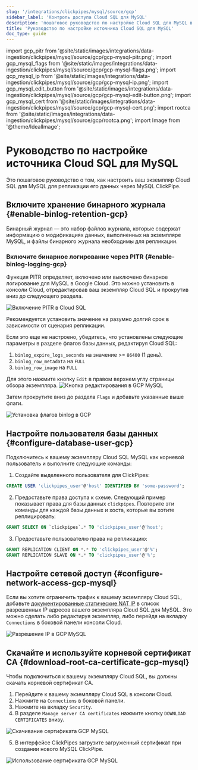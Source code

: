 ```yaml
---
slug: '/integrations/clickpipes/mysql/source/gcp'
sidebar_label: 'Контроль доступа Cloud SQL для MySQL'
description: 'пошаговое руководство по настройке Cloud SQL для MySQL в качестве'
title: 'Руководство по настройке источника Cloud SQL для MySQL'
doc_type: guide
---
```

import gcp_pitr from '@site/static/images/integrations/data-ingestion/clickpipes/mysql/source/gcp/gcp-mysql-pitr.png';
import gcp_mysql_flags from '@site/static/images/integrations/data-ingestion/clickpipes/mysql/source/gcp/gcp-mysql-flags.png';
import gcp_mysql_ip from '@site/static/images/integrations/data-ingestion/clickpipes/mysql/source/gcp/gcp-mysql-ip.png';
import gcp_mysql_edit_button from '@site/static/images/integrations/data-ingestion/clickpipes/mysql/source/gcp/gcp-mysql-edit-button.png';
import gcp_mysql_cert from '@site/static/images/integrations/data-ingestion/clickpipes/mysql/source/gcp/gcp-mysql-cert.png';
import rootca from '@site/static/images/integrations/data-ingestion/clickpipes/mysql/source/gcp/rootca.png';
import Image from '@theme/IdealImage';


# Руководство по настройке источника Cloud SQL для MySQL

Это пошаговое руководство о том, как настроить ваш экземпляр Cloud SQL для MySQL для репликации его данных через MySQL ClickPipe.

## Включите хранение бинарного журнала {#enable-binlog-retention-gcp}
Бинарный журнал — это набор файлов журнала, которые содержат информацию о модификациях данных, выполненных на экземпляре MySQL, и файлы бинарного журнала необходимы для репликации.

### Включите бинарное логирование через PITR {#enable-binlog-logging-gcp}
Функция PITR определяет, включено или выключено бинарное логирование для MySQL в Google Cloud. Это можно установить в консоли Cloud, отредактировав ваш экземпляр Cloud SQL и прокрутив вниз до следующего раздела.

<Image img={gcp_pitr} alt="Включение PITR в Cloud SQL" size="lg" border/>

Рекомендуется установить значение на разумно долгий срок в зависимости от сценария репликации.

Если это еще не настроено, убедитесь, что установлены следующие параметры в разделе флагов базы данных, редактируя Cloud SQL:
1. `binlog_expire_logs_seconds` на значение >= `86400` (1 день).
2. `binlog_row_metadata` на `FULL`
3. `binlog_row_image` на `FULL`

Для этого нажмите кнопку `Edit` в правом верхнем углу страницы обзора экземпляра.
<Image img={gcp_mysql_edit_button} alt="Кнопка редактирования в GCP MySQL" size="lg" border/>

Затем прокрутите вниз до раздела `Flags` и добавьте указанные выше флаги.

<Image img={gcp_mysql_flags} alt="Установка флагов binlog в GCP" size="lg" border/>

## Настройте пользователя базы данных {#configure-database-user-gcp}

Подключитесь к вашему экземпляру Cloud SQL MySQL как корневой пользователь и выполните следующие команды:

1. Создайте выделенного пользователя для ClickPipes:

```sql
CREATE USER 'clickpipes_user'@'host' IDENTIFIED BY 'some-password';
```

2. Предоставьте права доступа к схеме. Следующий пример показывает права для базы данных `clickpipes`. Повторите эти команды для каждой базы данных и хоста, которые вы хотите реплицировать:

```sql
GRANT SELECT ON `clickpipes`.* TO 'clickpipes_user'@'host';
```

3. Предоставьте пользователю права на репликацию:

```sql
GRANT REPLICATION CLIENT ON *.* TO 'clickpipes_user'@'%';
GRANT REPLICATION SLAVE ON *.* TO 'clickpipes_user'@'%';
```

## Настройте сетевой доступ {#configure-network-access-gcp-mysql}

Если вы хотите ограничить трафик к вашему экземпляру Cloud SQL, добавьте [документированные статические NAT IP](../../index.md#list-of-static-ips) в список разрешенных IP адресов вашего экземпляра Cloud SQL для MySQL. Это можно сделать либо редактируя экземпляр, либо перейдя на вкладку `Connections` в боковой панели консоли Cloud.

<Image img={gcp_mysql_ip} alt="Разрешение IP в GCP MySQL" size="lg" border/>

## Скачайте и используйте корневой сертификат CA {#download-root-ca-certificate-gcp-mysql}
Чтобы подключиться к вашему экземпляру Cloud SQL, вы должны скачать корневой сертификат CA.

1. Перейдите к вашему экземпляру Cloud SQL в консоли Cloud.
2. Нажмите на `Connections` в боковой панели.
3. Нажмите на вкладку `Security`.
4. В разделе `Manage server CA certificates` нажмите кнопку `DOWNLOAD CERTIFICATES` внизу.

<Image img={gcp_mysql_cert} alt="Скачивание сертификата GCP MySQL" size="lg" border/>

5. В интерфейсе ClickPipes загрузите загруженный сертификат при создании нового MySQL ClickPipe.

<Image img={rootca} alt="Использование сертификата GCP MySQL" size="lg" border/>
